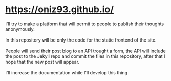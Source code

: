 # https://oniz93.github.io/

I'll try to make a platform that will permit to people to publish their thoughts anonymously.<br />
<br />
In this repository will be only the code for the static frontend of the site.
<br /><br />
People will send their post blog to an API trought a form, the API will include the post to the Jekyll repo and commit the files in this repository, after that I hope that the new post will appear.<br /><br />
I'll increase the documentation while I'll develop this thing
